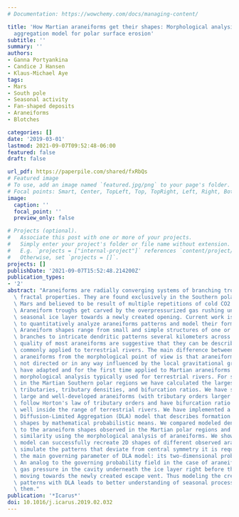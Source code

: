 ```yaml
---
# Documentation: https://wowchemy.com/docs/managing-content/

title: 'How Martian araneiforms get their shapes: Morphological analysis and diffusion-limited
  aggregation model for polar surface erosion'
subtitle: ''
summary: ''
authors:
- Ganna Portyankina
- Candice J Hansen
- Klaus-Michael Aye
tags:
- Mars
- South pole
- Seasonal activity
- Fan-shaped deposits
- Araneiforms
- Blotches

categories: []
date: '2019-03-01'
lastmod: 2021-09-07T09:52:48-06:00
featured: false
draft: false

url_pdf: https://paperpile.com/shared/fxRbQs
# Featured image
# To use, add an image named `featured.jpg/png` to your page's folder.
# Focal points: Smart, Center, TopLeft, Top, TopRight, Left, Right, BottomLeft, Bottom, BottomRight.
image:
  caption: ''
  focal_point: ''
  preview_only: false

# Projects (optional).
#   Associate this post with one or more of your projects.
#   Simply enter your project's folder or file name without extension.
#   E.g. `projects = ["internal-project"]` references `content/project/deep-learning/index.md`.
#   Otherwise, set `projects = []`.
projects: []
publishDate: '2021-09-07T15:52:48.214200Z'
publication_types:
- '2'
abstract: "Araneiforms are radially converging systems of branching troughs exhibiting\
  \ fractal properties. They are found exclusively in the Southern polar regions of\
  \ Mars and believed to be result of multiple repetitions of cold CO2 gas jets eruptions.\
  \ Araneiform troughs get carved by the overpressurized gas rushing underneath a\
  \ seasonal ice layer towards a newly created opening. Current work is an attempt\
  \ to quantitatively analyze araneiforms patterns and model their formation mechanism.\
  \ Araneiform shapes range from small and simple structures of one or two connected\
  \ branches to intricate dendritic patterns several kilometers across. The dendritic\
  \ quality of most araneiforms are suggestive that they can be described in terms\
  \ commonly applied to terrestrial rivers. The main difference between rivers and\
  \ araneiforms from the morphological point of view is that araneiform patterns are\
  \ not directed or in any way influenced by the local gravitational gradient. We\
  \ have adapted and for the first time applied to Martian araneiforms qualitative\
  \ morphological analysis typically used for terrestrial rivers. For several locations\
  \ in the Martian Southern polar regions we have calculated the largest order of\
  \ tributaries, tributary densities, and bifurcation ratios. We have shown that the\
  \ large and well-developed araneiforms (with tributary orders larger than 4) closely\
  \ follow Horton's law of tributary orders and have bifurcation ratio that falls\
  \ well inside the range of terrestrial rivers. We have implemented a two-dimensional\
  \ Diffusion-Limited Aggregation (DLA) model that describes formation of dendrite\
  \ shapes by mathematical probabilistic means. We compared modeled dendrite shapes\
  \ to the araneiform shapes observed in the Martian polar regions and evaluated their\
  \ similarity using the morphological analysis of araneiforms. We showed that DLA\
  \ model can successfully recreate 2D shapes of different observed araneiforms. To\
  \ simulate the patterns that deviate from central symmetry it is required to modify\
  \ the main governing parameter of DLA model: its two-dimensional probability field.\
  \ An analog to the governing probability field in the case of araneiforms is the\
  \ gas pressure in the cavity underneath the ice layer right before the gas starts\
  \ moving towards the newly created escape vent. Thus modeling the creation of araneiform\
  \ patterns with DLA leads to better understanding of seasonal processes that create\
  \ them."
publication: '*Icarus*'
doi: 10.1016/j.icarus.2019.02.032
---
```


